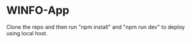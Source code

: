 # WINFO-App

Clone the repo and then run "npm install" and "npm run dev" to deploy using local host.
